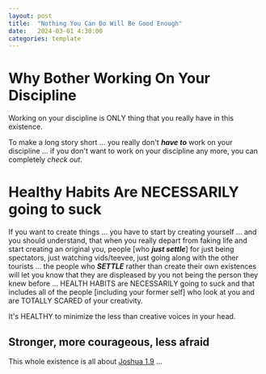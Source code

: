 ```yaml
---
layout: post
title:  "Nothing You Can Do Will Be Good Enough"
date:   2024-03-01 4:30:00
categories: template
---
```



# Why Bother Working On Your Discipline

Working on your discipline is ONLY thing that you really have in this existence.

To make a long story short ... you really don't ***have to*** work on your discipline ... if you don't want to work on your discipline any more, you can completely *check out*.


# Healthy Habits Are NECESSARILY going to suck

If you want to create things ... you have to start by creating yourself ... and you should understand, that when you really depart from faking life and start creating an original you, people [who ***just settle***] for just being spectators, just watching vids/teevee, just going along with the other tourists ... the people who ***SETTLE*** rather than create their own existences will let you know that they are displeased by you not being the person they knew before ... HEALTH HABITS are NECESSARILY going to suck and that includes all of the people [including your former self] who look at you and are TOTALLY SCARED of your creativity. 

It's HEALTHY to minimize the less than creative voices in your head. 

## Stronger, more courageous, less afraid

This whole existence is all about [Joshua 1.9](https://www.biblestudytools.com/joshua/1-9-compare.html) ...